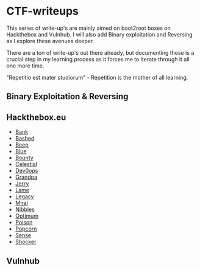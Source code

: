 # CTF-writeups

This series of write-up's are mainly aimed on boot2root boxes on Hackthebox and Vulnhub. I will also add Binary exploitation and Reversing as I explore these avenues deeper.

There are a ton of write-up's out there already, but documenting these is a crucial step in my learning process as it forces me to iterate through it all one more time. 

"Repetitio est mater studiorum" - Repetition is the mother of all learning.

## Binary Exploitation & Reversing

## Hackthebox.eu

+ [Bank](https://github.com/Bengman/CTF-writeups/blob/master/Hackthebox/bank.md)
+ [Bashed](https://github.com/Bengman/CTF-writeups/blob/master/Hackthebox/bashed.md)
+ [Beep](https://github.com/Bengman/CTF-writeups/blob/master/Hackthebox/beep.md)
+ [Blue](https://github.com/Bengman/CTF-writeups/blob/master/Hackthebox/blue.md)
+ [Bounty](hhttps://github.com/Bengman/CTF-writeups/blob/master/Hackthebox/bounty.md)
+ [Celestial](https://github.com/Bengman/CTF-writeups/blob/master/Hackthebox/celestial.md)
+ [Dev0ops](https://github.com/Bengman/CTF-writeups/blob/master/Hackthebox/dev0ops.md)
+ [Grandpa](https://github.com/Bengman/CTF-writeups/blob/master/Hackthebox/grandpa.md)
+ [Jerry](https://github.com/Bengman/CTF-writeups/blob/master/Hackthebox/jerry.md)
+ [Lame](https://github.com/Bengman/CTF-writeups/blob/master/Hackthebox/lame.md)
+ [Legacy](https://github.com/Bengman/CTF-writeups/blob/master/Hackthebox/legacy.md)
+ [Mirai](https://github.com/Bengman/CTF-writeups/blob/master/Hackthebox/mirai.md)
+ [Nibbles](https://github.com/Bengman/CTF-writeups/blob/master/Hackthebox/nibbles.md)
+ [Optimum](https://github.com/Bengman/CTF-writeups/blob/master/Hackthebox/optimum.md)
+ [Poison](https://github.com/Bengman/CTF-writeups/blob/master/Hackthebox/poison.md)
+ [Popcorn](https://github.com/Bengman/CTF-writeups/blob/master/Hackthebox/popcorn.md)
+ [Sense](https://github.com/Bengman/CTF-writeups/blob/master/Hackthebox/sense.md)
+ [Shocker](https://github.com/Bengman/CTF-writeups/blob/master/Hackthebox/shocker.md)

## Vulnhub
